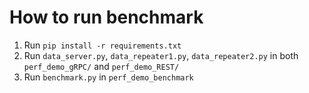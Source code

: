 # How to run benchmark

1. Run `pip install -r requirements.txt`
2. Run `data_server.py`, `data_repeater1.py`, `data_repeater2.py` in both `perf_demo_gRPC/` and `perf_demo_REST/`
3. Run `benchmark.py` in `perf_demo_benchmark`
